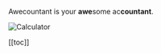 Awecountant is your **awe**some ac**countant**.

![Calculator](~@assets/img/accounting_0.jpg)

[[toc]]
